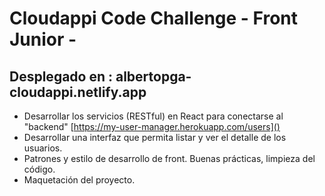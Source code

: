 # Cloudappi Code Challenge - Front Junior -

## Desplegado en : albertopga-cloudappi.netlify.app
- Desarrollar los servicios (RESTful) en React para conectarse al "backend" 
[https://my-user-manager.herokuapp.com/users]()
- Desarrollar una interfaz que permita listar y ver el detalle de los usuarios.
- Patrones y estilo de desarrollo de front. Buenas prácticas, limpieza del código.
- Maquetación del proyecto.


